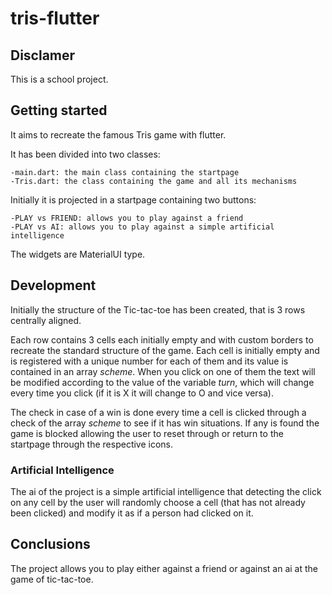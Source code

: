# tris-flutter

## Disclamer
This is a school project.

## Getting started
It aims to recreate the famous Tris game with flutter. 


It has been divided into two classes: 


    -main.dart: the main class containing the startpage 
    -Tris.dart: the class containing the game and all its mechanisms 

Initially it is projected in a startpage containing two buttons:


    -PLAY vs FRIEND: allows you to play against a friend
    -PLAY vs AI: allows you to play against a simple artificial intelligence


The widgets are MaterialUI type.

## Development
Initially the structure of the Tic-tac-toe has been created, that is 3 rows centrally aligned.


Each row contains 3 cells each initially empty and with custom borders to recreate the standard structure of the game. Each cell is initially empty and is registered with a unique number for each of them and its value is contained in an array *scheme*. When you click on one of them the text will be modified according to the value of the variable *turn*, which will change every time you click (if it is X it will change to O and vice versa).


The check in case of a win is done every time a cell is clicked through a check of the array *scheme* to see if it has win situations. If any is found the game is blocked allowing the user to reset through or return to the startpage through the respective icons.

### Artificial Intelligence
The ai of the project is a simple artificial intelligence that detecting the click on any cell by the user will randomly choose a cell (that has not already been clicked) and modify it as if a person had clicked on it. 


## Conclusions
The project allows you to play either against a friend or against an ai at the game of tic-tac-toe.


